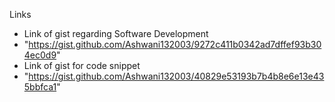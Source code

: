 Links
- Link of gist regarding Software Development
- "https://gist.github.com/Ashwani132003/9272c411b0342ad7dffef93b304ec0d9"
- Link of gist for code snippet
- "https://gist.github.com/Ashwani132003/40829e53193b7b4b8e6e13e435bbfca1"

